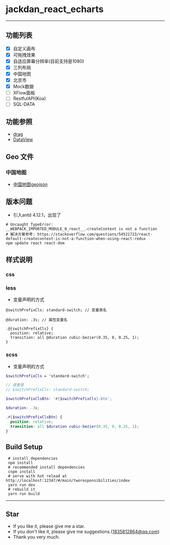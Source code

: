 # jackdan_react_echarts
 
------

## 功能列表

- [X] 自定义画布
- [X] 可拖拽效果
- [X] 自适应屏幕分辨率(目前支持是1080)
- [X] 三列布局
- [X] 中国地图
- [X] 北京市
- [X] Mock数据
- [ ] XFlow面板
- [ ] RestfulAPI(Koa)
- [ ] SQL-DATA

## 功能参照

- [drag](https://developer.mozilla.org/zh-CN/docs/Web/API/HTML_Drag_and_Drop_API/Drag_operations)
- [DataView](https://developer.mozilla.org/zh-CN/docs/Web/JavaScript/Reference/Global_Objects/DataView)

## Geo 文件

### 中国地图

- [中国地图geojson](https://github.com/JackDan9/jackdan_react_echarts/blob/master/src/static/json/china.json)

## 版本问题

- 引入antd 4.12.1，出现了

```shell
# Uncaught TypeError: __WEBPACK_IMPORTED_MODULE_0_react__.createContext is not a function
# 解决方案参考: https://stackoverflow.com/questions/54521723/react-default-createcontext-is-not-a-function-when-using-react-redux
npm update react react-dom
```

## 样式说明

### css

### less

- 变量声明的方式

```less
@switchPrefixCls: standard-switch; // 变量类名

@duration: .3s; // 属性变量名

.@{switchPrefixCls} {
  position: relative;
  transition: all @duration cubic-bezier(0.35, 0, 0.25, 1); 
}
```

### scss

- 变量声明的方式

```scss
$switchPrefixCls = 'standard-switch';

// 或者是
// $switchPrefixCls: standard-switch;

$switchPrefixClsBtn: '#{$switchPrefixCls}-btn';

$duration: .3s;

.#{$switchPrefixClsBtn} {
  position: relative;
  transition: all $duration cubic-bezier(0.35, 0, 0.25, 1);
}
```


## Build Setup

```
 # install dependencies
 npm install
 # recommended install dependencies
 cnpm install
 # serve with hot reload at http://localhost:12347/#/main/tworesponsibilities/index
 yarn run dev
 # rebuild it
 yarn run build
```
 
------
 
## Star
- If you like it, please give me a star.
- If you don't like it, please give me suggestions.(1835812864@qq.com)
- Thank you very much.

 
